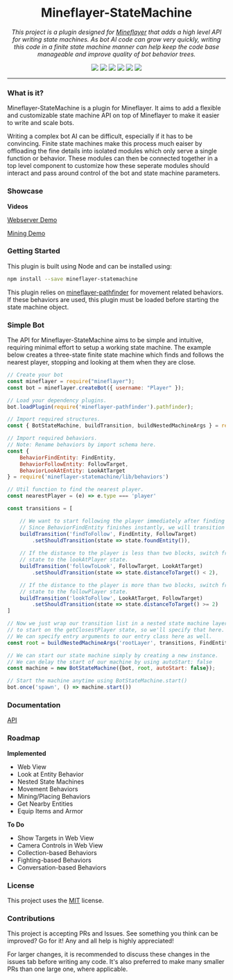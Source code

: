 <h1 align="center">Mineflayer-StateMachine</h1>
<p align="center"><i>This project is a plugin designed for <a href="https://github.com/PrismarineJS/mineflayer">Mineflayer</a> that adds a high level API for writing state machines. As bot AI code can grow very quickly, writing this code in a finite state machine manner can help keep the code base manageable and improve quality of bot behavior trees.</i></p>

<p align="center">
  <img src="https://github.com/PrismarineJS/mineflayer-statemachine/workflows/Build/badge.svg" />
  <img src="https://img.shields.io/npm/v/mineflayer-statemachine" />
  <img src="https://img.shields.io/github/repo-size/PrismarineJS/mineflayer-statemachine" />
  <img src="https://img.shields.io/npm/dm/mineflayer-statemachine" />
  <img src="https://img.shields.io/github/contributors/PrismarineJS/mineflayer-statemachine" />
  <img src="https://img.shields.io/github/license/PrismarineJS/mineflayer-statemachine" />
</p>

---

### What is it?

Mineflayer-StateMachine is a plugin for Mineflayer. It aims to add a flexible and customizable state machine API on top of Mineflayer to make it easier to write and scale bots.

Writing a complex bot AI can be difficult, especially if it has to be convincing. Finite state machines make this process much eaiser by offloading the fine details into isolated modules which only serve a single function or behavior. These modules can then be connected together in a top level component to customize how these seperate modules should interact and pass around control of the bot and state machine parameters.

### Showcase

**Videos**

[Webserver Demo](https://www.youtube.com/watch?v=ZWMrJJ_RKu8)

[Mining Demo](https://www.youtube.com/watch?v=aC-l0Buy0MY)

### Getting Started

This plugin is built using Node and can be installed using:
```bash
npm install --save mineflayer-statemachine
```

This plugin relies on [mineflayer-pathfinder](https://github.com/Karang/mineflayer-pathfinder) for movement related behaviors. If these behaviors are used, this plugin must be loaded before starting the state machine object.

### Simple Bot

The API for Mineflayer-StateMachine aims to be simple and intuitive, requiring minimal effort to setup a working state machine. The example below creates a three-state finite state machine which finds and follows the nearest player, stopping and looking at them when they are close.

```js
// Create your bot
const mineflayer = require("mineflayer");
const bot = mineflayer.createBot({ username: "Player" });

// Load your dependency plugins.
bot.loadPlugin(require('mineflayer-pathfinder').pathfinder);

// Import required structures.
const { BotStateMachine, buildTransition, buildNestedMachineArgs } = require('mineflayer-statemachine') 

// Import required behaviors.
// Note: Rename behaviors by import schema here.
const {
    BehaviorFindEntity: FindEntity,
    BehaviorFollowEntity: FollowTarget,
    BehaviorLookAtEntity: LookAtTarget
} = require('mineflayer-statemachine/lib/behaviors')

// Util function to find the nearest player.
const nearestPlayer = (e) => e.type === 'player'

const transitions = [

    // We want to start following the player immediately after finding them.
    // Since BehaviorFindEntity finishes instantly, we will transition almost immediately.
    buildTransition('findToFollow', FindEntity, FollowTarget)
        .setShouldTransition(state => state.foundEntity()),
    
    // If the distance to the player is less than two blocks, switch from the followPlayer
    // state to the lookAtPlayer state.
    buildTransition('followToLook', FollowTarget, LookAtTarget)
        .setShouldTransition(state => state.distanceToTarget() < 2),

    // If the distance to the player is more than two blocks, switch from the lookAtPlayer
    // state to the followPlayer state.
    buildTransition('lookToFollow', LookAtTarget, FollowTarget)
        .setShouldTransition(state => state.distanceToTarget() >= 2)
]

// Now we just wrap our transition list in a nested state machine layer. We want the bot
// to start on the getClosestPlayer state, so we'll specify that here.
// We can specify entry arguments to our entry class here as well.
const root = buildNestedMachineArgs('rootLayer', transitions, FindEntity, [nearestPlayer])

// We can start our state machine simply by creating a new instance.
// We can delay the start of our machine by using autoStart: false
const machine = new BotStateMachine({bot, root, autoStart: false});

// Start the machine anytime using BotStateMachine.start()
bot.once('spawn', () => machine.start())
```

### Documentation

[API](https://PrismarineJS.github.io/mineflayer-statemachine/docs/api)

### Roadmap

**Implemented**
* Web View
* Look at Entity Behavior
* Nested State Machines
* Movement Behaviors
* Mining/Placing Behaviors
* Get Nearby Entities
* Equip Items and Armor

**To Do**
* Show Targets in Web View
* Camera Controls in Web View
* Collection-based Behaviors
* Fighting-based Behaviors
* Conversation-based Behaviors

### License

This project uses the [MIT](https://github.com/PrismarineJS/mineflayer-statemachine/blob/master/LICENSE) license.

### Contributions

This project is accepting PRs and Issues. See something you think can be improved? Go for it! Any and all help is highly appreciated!

For larger changes, it is recommended to discuss these changes in the issues tab before writing any code. It's also preferred to make many smaller PRs than one large one, where applicable.
